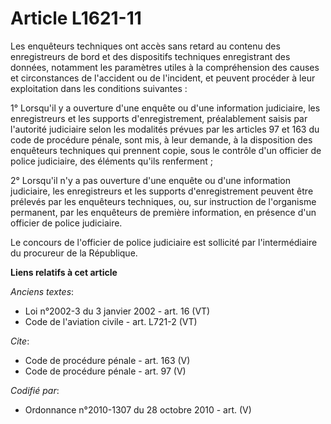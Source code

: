 # Article L1621-11

Les enquêteurs techniques ont accès sans retard au contenu des enregistreurs de bord et des dispositifs techniques
enregistrant des données, notamment les paramètres utiles à la compréhension des causes et circonstances de l'accident ou de
l'incident, et peuvent procéder à leur exploitation dans les conditions suivantes : 

1° Lorsqu'il y a ouverture d'une enquête ou d'une information judiciaire, les enregistreurs et les supports d'enregistrement,
préalablement saisis par l'autorité judiciaire selon les modalités prévues par les articles 97 et 163 du code de procédure
pénale, sont mis, à leur demande, à la disposition des enquêteurs techniques qui prennent copie, sous le contrôle d'un
officier de police judiciaire, des éléments qu'ils renferment ; 

2° Lorsqu'il n'y a pas ouverture d'une enquête ou d'une information judiciaire, les enregistreurs et les supports
d'enregistrement peuvent être prélevés par les enquêteurs techniques, ou, sur instruction de l'organisme permanent, par les
enquêteurs de première information, en présence d'un officier de police judiciaire. 

Le concours de l'officier de police judiciaire est sollicité par l'intermédiaire du procureur de la République.

**Liens relatifs à cet article**

_Anciens textes_:

  - Loi n°2002-3 du 3 janvier 2002 - art. 16 (VT)
  - Code de l'aviation civile - art. L721-2 (VT)

_Cite_:

  - Code de procédure pénale - art. 163 (V)
  - Code de procédure pénale - art. 97 (V)

_Codifié par_:

  - Ordonnance n°2010-1307 du 28 octobre 2010 - art. (V)
